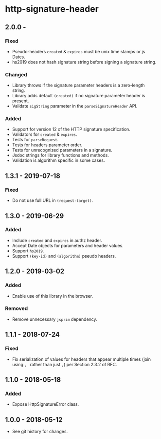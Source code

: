 # http-signature-header

## 2.0.0 -

### Fixed
- Pseudo-headers `created` & `expires` must be unix time stamps or js Dates.
- hs2019 does not hash signature string before signing a signature string.

### Changed
- Library throws if the signature parameter headers is a zero-length string.
- Library adds default `(created)` if no signature parameter header is present.
- Validate `sigString` parameter in the `parseSignatureHeader` API.

### Added
- Support for version 12 of the HTTP signature specification.
- Validators for `created` & `expires`.
- Tests for `parseRequest`.
- Tests for headers parameter order.
- Tests for unrecognized parameters in a signature.
- Jsdoc strings for library functions and methods.
- Validation is algorithm specific in some cases.

## 1.3.1 - 2019-07-18

### Fixed
- Do not use full URL in `(request-target)`.

## 1.3.0 - 2019-06-29

### Added
- Include `created` and `expires` in authz header.
- Accept Date objects for parameters and header values.
- Support `hs2019`.
- Support `(key-id)` and `(algorithm)` pseudo headers.

## 1.2.0 - 2019-03-02

### Added
- Enable use of this library in the browser.

### Removed
- Remove unnecessary `jsprim` dependency.

## 1.1.1 - 2018-07-24

### Fixed
- Fix serialization of values for headers that
  appear multiple times (join using `, `
  rather than just `,`) per Section 2.3.2 of RFC.

## 1.1.0 - 2018-05-18

### Added
- Expose HttpSignatureError class.

## 1.0.0 - 2018-05-12

- See git history for changes.
